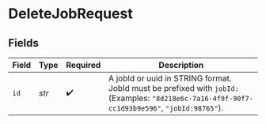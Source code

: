 # DeleteJobRequest


## Fields

| Field                                                                                                                                        | Type                                                                                                                                         | Required                                                                                                                                     | Description                                                                                                                                  |
| -------------------------------------------------------------------------------------------------------------------------------------------- | -------------------------------------------------------------------------------------------------------------------------------------------- | -------------------------------------------------------------------------------------------------------------------------------------------- | -------------------------------------------------------------------------------------------------------------------------------------------- |
| `id`                                                                                                                                         | *str*                                                                                                                                        | :heavy_check_mark:                                                                                                                           | A jobId or uuid in STRING format. JobId must be prefixed with `jobId:`(Examples: `"8d218e6c-7a16-4f9f-90f7-cc1d93b9e596"`, `"jobId:98765"`). |